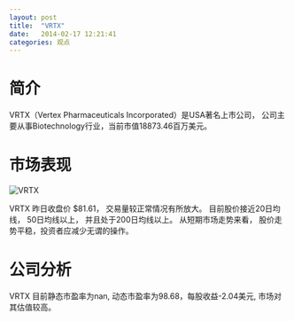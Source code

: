 ```yaml
---
layout: post
title:  "VRTX"
date:   2014-02-17 12:21:41
categories: 观点
---
```


# 简介
VRTX（Vertex Pharmaceuticals Incorporated）是USA著名上市公司，
公司主要从事Biotechnology行业，当前市值18873.46百万美元。

# 市场表现

![VRTX](http://finviz.com/chart.ashx?t=VRTX&ty=c&ta=1&p=d&s=l)

VRTX 昨日收盘价 $81.61，
交易量较正常情况有所放大。
目前股价接近20日均线，
50日均线以上，
并且处于200日均线以上。
从短期市场走势来看，
股价走势平稳，投资者应减少无谓的操作。

# 公司分析
VRTX 目前静态市盈率为nan, 动态市盈率为98.68，每股收益-2.04美元,
市场对其估值较高。
